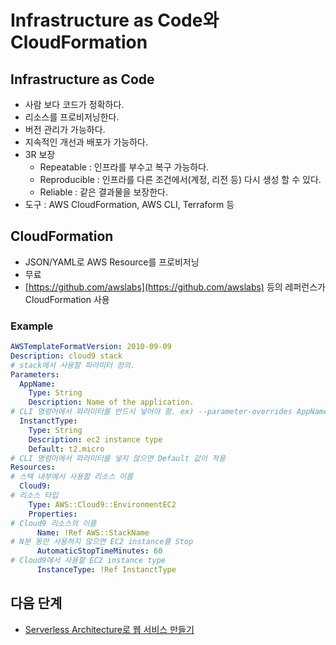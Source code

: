 # Infrastructure as Code와 CloudFormation

## Infrastructure as Code

- 사람 보다 코드가 정확하다.
- 리소스를 프로비저닝한다.
- 버전 관리가 가능하다.
- 지속적인 개선과 배포가 가능하다.
- 3R 보장
  - Repeatable : 인프라를 부수고 복구 가능하다.
  - Reproducible : 인프라를 다른 조건에서(계정, 리전 등) 다시 생성 할 수 있다.
  - Reliable : 같은 결과물을 보장한다.
- 도구 : AWS CloudFormation, AWS CLI, Terraform 등

## CloudFormation

- JSON/YAML로 AWS Resource를 프로비저닝
- 무료
- [https://github.com/awslabs](https://github.com/awslabs) 등의 레퍼런스가 CloudFormation 사용

### Example
```yaml
AWSTemplateFormatVersion: 2010-09-09
Description: cloud9 stack
# stack에서 사용할 파라미터 정의.
Parameters:
  AppName:
    Type: String
    Description: Name of the application.
# CLI 명령어에서 파라미터를 반드시 넣어야 함. ex) --parameter-overrides AppName=serverless-hands-on
  InstanctType: 
    Type: String
    Description: ec2 instance type
    Default: t2.micro
# CLI 명령어에서 파라미터를 넣지 않으면 Default 값이 적용
Resources:
# 스택 내부에서 사용할 리소스 이름
  Cloud9:
# 리소스 타입  
    Type: AWS::Cloud9::EnvironmentEC2
    Properties:
# Cloud9 리소스의 이름    
      Name: !Ref AWS::StackName
# N분 동안 사용하지 않으면 EC2 instance를 Stop
      AutomaticStopTimeMinutes: 60
# Cloud9에서 사용할 EC2 instance type
      InstanceType: !Ref InstanctType
```

## 다음 단계
- [Serverless Architecture로 웹 서비스 만들기](../web)